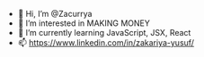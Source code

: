 - 👋 Hi, I’m @Zacurrya
- 👀 I’m interested in MAKING MONEY
- 🌱 I’m currently learning JavaScript, JSX, React
- 📫 https://www.linkedin.com/in/zakariya-yusuf/

<!---
Zacurrya/Zacurrya is a ✨ special ✨ repository because its `README.md` (this file) appears on your GitHub profile.
You can click the Preview link to take a look at your changes.
--->
